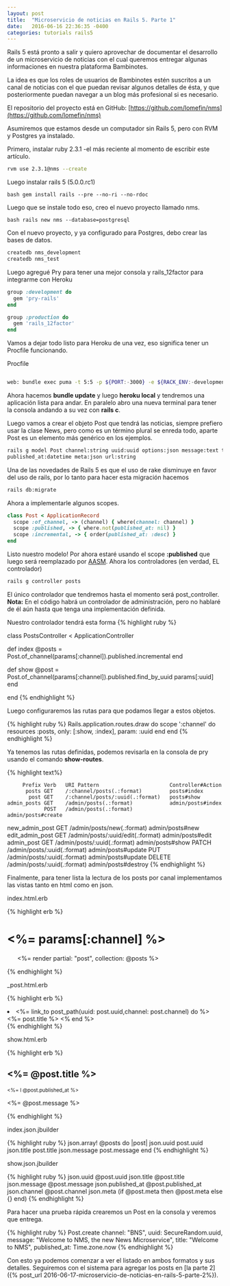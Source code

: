 ```yaml
---
layout: post
title:  "Microservicio de noticias en Rails 5. Parte 1"
date:   2016-06-16 22:36:35 -0400
categories: tutorials rails5
---
```


Rails 5 está pronto a salir y quiero aprovechar de documentar el desarrollo de un microservicio de noticias con el cual queremos entregar algunas informaciones en nuestra plataforma Bambinotes.

La idea es que los roles de usuarios de Bambinotes estén suscritos a un canal de noticias con el que puedan revisar algunos detalles de ésta, y que posteriormente puedan navegar a un blog más profesional si es necesario.

El repositorio del proyecto está en GitHub: [https://github.com/lomefin/nms](https://github.com/lomefin/nms)

Asumiremos que estamos desde un computador sin Rails 5, pero con RVM y Postgres ya instalado.

Primero, instalar ruby 2.3.1 -el más reciente al momento de escribir este artículo.

```bash
rvm use 2.3.1@nms --create
```

Luego instalar rails 5 (5.0.0.rc1)

```bash gem install rails --pre --no-ri --no-rdoc```

Luego que se instale todo eso, creo el nuevo proyecto llamado nms.

```bash rails new nms --database=postgresql```

Con el nuevo proyecto, y ya configurado para Postgres, debo crear las bases de datos.

```bash
createdb nms_development
createdb nms_test
```

Luego agregué Pry para tener una mejor consola y rails_12factor para integrarme con Heroku

```ruby
group :development do
  gem 'pry-rails'
end

group :production do
  gem 'rails_12factor'
end
```

Vamos a dejar todo listo para Heroku de una vez, eso significa tener un Procfile funcionando.

Procfile

```bash

web: bundle exec puma -t 5:5 -p ${PORT:-3000} -e ${RACK_ENV:-development}

```

Ahora hacemos __bundle update__ y luego __heroku local__ y tendremos una aplicación lista para andar. En paralelo abro una nueva terminal para tener la consola andando a su vez con __rails c__.

Luego vamos a crear el objeto Post que tendrá las noticias, siempre prefiero usar la clase News, pero como es un término plural se enreda todo, aparte Post es un elemento más genérico en los ejemplos.

```bash
rails g model Post channel:string uuid:uuid options:json message:text title:text
published_at:datetime meta:json url:string
```

Una de las novedades de Rails 5 es que el uso de rake disminuye en favor del uso de rails, por lo tanto para hacer esta migración hacemos

```bash
rails db:migrate
```

Ahora a implementarle algunos scopes.

```ruby
class Post < ApplicationRecord
  scope :of_channel, -> (channel) { where(channel: channel) }
  scope :published, -> { where.not(published_at: nil) }
  scope :incremental, -> { order(published_at: :desc) }
end
```

Listo nuestro modelo! Por ahora estaré usando el scope __:published__ que luego será reemplazado por [AASM](https://github.com/aasm/aasm). Ahora los controladores (en verdad, EL controlador)

```bash
rails g controller posts
```

El único controlador que tendremos hasta el momento será post_controller. __Nota:__ En el código habrá un controlador de administración, pero no hablaré de él aún hasta que tenga una implementación definida.

Nuestro controlador tendrá esta forma
{% highlight ruby %}

class PostsController < ApplicationController

  def index
    @posts = Post.of_channel(params[:channel]).published.incremental
  end

  def show
    @post = Post.of_channel(params[:channel]).published.find_by_uuid params[:uuid]
  end

end
{% endhighlight %}

Luego configuraremos las rutas para que podamos llegar a estos objetos.

{% highlight ruby %}
Rails.application.routes.draw do
  scope ':channel' do
    resources :posts, only: [:show, :index], param: :uuid
  end
end
{% endhighlight %}

Ya tenemos las rutas definidas, podemos revisarla en la consola de pry usando el comando __show-routes__.

{% highlight text%}

         Prefix Verb   URI Pattern                       Controller#Action
          posts GET    /:channel/posts(.:format)         posts#index
           post GET    /:channel/posts/:uuid(.:format)   posts#show
    admin_posts GET    /admin/posts(.:format)            admin/posts#index
                POST   /admin/posts(.:format)            admin/posts#create
   new_admin_post GET    /admin/posts/new(.:format)        admin/posts#new
  edit_admin_post GET    /admin/posts/:uuid/edit(.:format) admin/posts#edit
     admin_post GET    /admin/posts/:uuid(.:format)      admin/posts#show
                PATCH  /admin/posts/:uuid(.:format)      admin/posts#update
                PUT    /admin/posts/:uuid(.:format)      admin/posts#update
                DELETE /admin/posts/:uuid(.:format)      admin/posts#destroy
{% endhighlight %}

Finalmente, para tener lista la lectura de los posts por canal implementamos las vistas tanto en html como en json.

index.html.erb

{% highlight erb %}
<h1><%= params[:channel] %></h1>
<ul class="nms-post-list">
  <%= render partial: "post", collection: @posts %>
</ul>
{% endhighlight %}

_post.html.erb

{% highlight erb %}
<li class="nms-post-list-item">
  <%= link_to post_path(uuid: post.uuid,channel: post.channel) do %>
    <%= post.title %>
  <% end %>
</li>
{% endhighlight %}

show.html.erb

{% highlight erb %}
<article class="nms-post" data-uuid="<%= @post.uuid %>">
  <h1 class="nms-post-title"><%= @post.title %></h1>
  <p class="nms-post-header">
    <small class="nms-post-publication-date" data-value="<%= @post.published_at %>"><%= l @post.published_at %></small>
  </p>
  <p class="nms-post-message"><%= @post.message %></p>

</article>
{% endhighlight %}

index.json.jbuilder

{% highlight ruby %}
json.array! @posts do |post|
  json.uuid post.uuid
  json.title post.title
  json.message post.message
end
{% endhighlight %}

show.json.jbuilder

{% highlight ruby %}
json.uuid @post.uuid
json.title @post.title
json.message @post.message
json.published_at @post.published_at
json.channel @post.channel
json.meta (if @post.meta then @post.meta else {} end)
{% endhighlight %}

Para hacer una prueba rápida crearemos un Post en la consola y veremos que entrega.

{% highlight ruby %}
Post.create channel: "BNS", uuid: SecureRandom.uuid, message: "Welcome to NMS, the new News Microservice", title: "Welcome to NMS", published_at: Time.zone.now
{% endhighlight %}

Con esto ya podemos comenzar a ver el listado en ambos formatos y sus detalles.
Seguiremos con el sistema para agregar los posts en [la parte 2]({% post_url 2016-06-17-microservicio-de-noticias-en-rails-5-parte-2%}).
